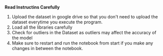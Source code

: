 **Read Instructins Carefully**
1. Upload the dataset in google drive so that you don't need to upload the dataset everytime you execute the program.
2. Load all the libraries carefully
3. Check for outliers in the Dataset as outliers may affect the accuracy of the model
4. Make sure to restart and run the notebook from start if you make any changes in between the notebook.
